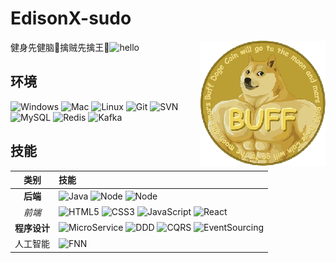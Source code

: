 # EdisonX-sudo

<img align="right" src="imgs/12040_qd.png" />

健身先健脑🧠擒贼先擒王🔨![hello](https://visitor-badge.glitch.me/badge?page_id=edisonX-sudo.README.md)


## 环境

![Windows](https://img.shields.io/badge/-Windows-0078D6?style=flat-square&logo=windows&logoColor=white)
![Mac](https://img.shields.io/badge/-MacOS-000000?style=flat-square&logo=macOS&logoColor=white)
![Linux](https://img.shields.io/badge/-Linux-FCC624?style=flat-square&logo=Linux&logoColor=white)
![Git](https://img.shields.io/badge/-Git-F05032?style=flat-square&logo=git&logoColor=white)
![SVN](https://img.shields.io/badge/-SVN-7E9BC7?style=flat-square&logo=subversion&logoColor=white)
![MySQL](https://img.shields.io/badge/-MySQL-235379?style=flat-square&logo=mysql&logoColor=white)
![Redis](https://img.shields.io/badge/-Redis-DC382D?style=flat-square&logo=Redis&logoColor=white)
![Kafka](https://img.shields.io/badge/-Kafka-231F20?style=flat-square&logo=ApacheKafka&logoColor=white)

## 技能

|       类别       | 技能                                                                                                                                                                                                                                                                                                                                                                                                                                    |
|:--------------:|:--------------------------------------------------------------------------------------------------------------------------------------------------------------------------------------------------------------------------------------------------------------------------------------------------------------------------------------------------------------------------------------------------------------------------------------|
|     **后端**     | ![Java](https://img.shields.io/badge/Java-1c93cd?style=flat-square&logo=CoffeeScript&logoColor=white) ![Node](https://img.shields.io/badge/-Node.js-339933?style=flat-square&logo=Node.js&logoColor=white) ![Node](https://img.shields.io/badge/java-Flink-E6526F?style=flat-square&logo=ApacheFlink&logoColor=white)                                                                                                                 |
|      *前端*      | ![HTML5](https://img.shields.io/badge/-HTML-E34F26?style=flat-square&logo=html5&logoColor=white) ![CSS3](https://img.shields.io/badge/-CSS-1572B6?style=flat-square&logo=CSS3&logoColor=white) ![JavaScript](https://img.shields.io/badge/-JavaScript-F7DF1E?style=flat-square&logo=JavaScript&logoColor=white)  ![React](https://img.shields.io/badge/-React.js-E34F26?style=flat-square&logo=React&logoColor=white)                 |
|    **程序设计**    | ![MicroService](https://img.shields.io/badge/-MicroService-1572B6?logo=AmazonECS&style=flat-square) ![DDD](https://img.shields.io/badge/-DomainDrivenDesign-green?logo=DPD&style=flat-square) ![CQRS](https://img.shields.io/badge/-CQRS-F05537?logo=Docs.rs&style=flat-square) ![EventSourcing](https://img.shields.io/badge/-EventSourcing-000000?logo=Eventbrite&style=flat-square)                                                |
|      人工智能      | ![FNN](https://img.shields.io/badge/Python-Pytorch-3776AB?logo=Python&style=flat-square)                                                                                                                                                                                                                                                                                                                                              |


